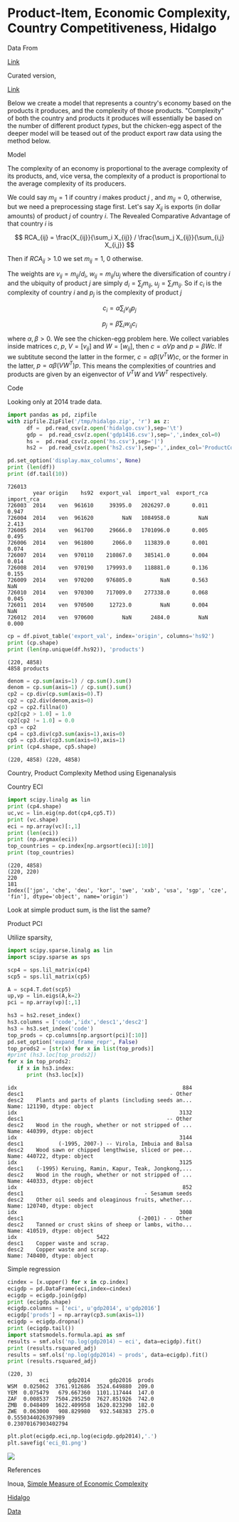 # Product-Item, Economic Complexity, Country Competitiveness, Hidalgo

Data From

[Link](http://atlas.media.mit.edu/en/resources/data/)

Curated version,

[Link](https://drive.google.com/uc?export=view&id=1gYwaE_aLDQIfcGxIKiRcroHBTsvguBxP)

Below we create a model that represents a country's economy based on
the products it produces, and the complexity of those
products. "Complexity" of both the country and products it produces
will essentially be based on the number of different product *types*,
but the chicken-egg aspect of the deeper model will be teased out of
the product export raw data using the method below.

Model

The complexity of an economy is proportional to the average complexity
of its products, and, vice versa, the complexity of a product is
proportional to the average complexity of its producers. 

We could say $m_{ij}=1$ if country $i$ makes product $j$ , and
$m_{ij}=0$, otherwise, but we need a preprocessing stage first. Let's
say $X_{ij}$ is exports (in dollar amounts) of product $j$ of country
$i$. The Revealed Comparative Advantage of that country $i$ is

$$
RCA_{ij} = \frac{X_{ij}}{\sum_i X_{ij}} / \frac{\sum_j X_{ij}}{\sum_{i,j} X_{i,j}}
$$

Then if $RCA_{ij} > 1.0$ we set $m_{ij}=1$, 0 otherwise. 

The weights are $v_{ij} = m_{ij} / d_i$, $w_{ij}=m_{ij}/u_j$ where
the diversification of country $i$ and the ubiquity of product $j$ are
simply $d_i = \sum_j m_{ij}$, $u_j = \sum_i m_{ij}$. So if $c_i$ is
the complexity of country $i$ and $p_j$ is the complexity of product
$j$

$$
c_i = \alpha \sum_j v_{ij}p_j
$$

$$
p_j  = \beta \sum_i w_{ij} c_i
$$

where $\alpha,\beta>0$. We see the chicken-egg problem here. We
collect variables inside matrices $c$, $p$, $V=[v_{ij}]$ and
$W=[w_{ij}]$, then $c = \alpha V p$ and $p = \beta W c$.  If we
subtitute second the latter in the former, $c = \alpha \beta (V^T W)
c$, or the former in the latter, $p = \alpha \beta (V W^T) p$. This
means the complexities of countries and products are given by an
eigenvector of $V^T W$ and $V W^T$ respectively.

Code

Looking only at 2014 trade data.


```python
import pandas as pd, zipfile
with zipfile.ZipFile('/tmp/hidalgo.zip', 'r') as z:
      df =  pd.read_csv(z.open('hidalgo.csv'),sep='\t')
      gdp =  pd.read_csv(z.open('gdp1416.csv'),sep=',',index_col=0)
      hs =  pd.read_csv(z.open('hs.csv'),sep='|')
      hs2 =  pd.read_csv(z.open('hs2.csv'),sep=',',index_col='ProductCode_x')

pd.set_option('display.max_columns', None)
print (len(df))
print (df.tail(10))
```

```text
726013
        year origin    hs92  export_val  import_val  export_rca  import_rca
726003  2014    ven  961610     39395.0   2026297.0       0.011       0.947
726004  2014    ven  961620         NaN   1084958.0         NaN       2.413
726005  2014    ven  961700     29666.0   1701096.0       0.005       0.495
726006  2014    ven  961800      2066.0    113839.0       0.001       0.074
726007  2014    ven  970110    210867.0    385141.0       0.004       0.014
726008  2014    ven  970190    179993.0    118881.0       0.136       0.155
726009  2014    ven  970200    976805.0         NaN       0.563         NaN
726010  2014    ven  970300    717009.0    277338.0       0.068       0.045
726011  2014    ven  970500     12723.0         NaN       0.004         NaN
726012  2014    ven  970600         NaN      2484.0         NaN       0.000
```

```python
cp = df.pivot_table('export_val', index='origin', columns='hs92')
print (cp.shape)
print (len(np.unique(df.hs92)), 'products')
```

```text
(220, 4858)
4858 products
```

```python
denom = cp.sum(axis=1) / cp.sum().sum()
denom = cp.sum(axis=1) / cp.sum().sum()
cp2 = cp.div(cp.sum(axis=0).T)
cp2 = cp2.div(denom,axis=0)
cp2 = cp2.fillna(0)
cp2[cp2 > 1.0] = 1.0
cp2[cp2 != 1.0] = 0.0
cp3 = cp2
cp4 = cp3.div(cp3.sum(axis=1),axis=0)
cp5 = cp3.div(cp3.sum(axis=0),axis=1)
print (cp4.shape, cp5.shape)
```

```text
(220, 4858) (220, 4858)
```

Country, Product Complexity Method using Eigenanalysis

Country ECI

```python
import scipy.linalg as lin
print (cp4.shape)
uc,vc = lin.eig(np.dot(cp4,cp5.T))
print (vc.shape)
eci = np.array(vc)[:,1]
print (len(eci))
print (np.argmax(eci))
top_countries = cp.index[np.argsort(eci)[:10]]
print (top_countries)
```

```text
(220, 4858)
(220, 220)
220
181
Index(['jpn', 'che', 'deu', 'kor', 'swe', 'xxb', 'usa', 'sgp', 'cze', 'fin'], dtype='object', name='origin')
```

Look at simple product sum, is the list the same?

Product PCI

Utilize sparsity, 

```python
import scipy.sparse.linalg as lin
import scipy.sparse as sps

scp4 = sps.lil_matrix(cp4)
scp5 = sps.lil_matrix(cp5)

A = scp4.T.dot(scp5)
up,vp = lin.eigs(A,k=2)
pci = np.array(vp)[:,1]
```

```python
hs3 = hs2.reset_index()
hs3.columns = ['code','idx','desc1','desc2']
hs3 = hs3.set_index('code')
top_prods = cp.columns[np.argsort(pci)[:10]]
pd.set_option('expand_frame_repr', False)
top_prods2 = [str(x) for x in list(top_prods)]
#print (hs3.loc[top_prods2])
for x in top_prods2:
   if x in hs3.index:
      print (hs3.loc[x])
```

```text
idx                                                    884
desc1                                              - Other
desc2    Plants and parts of plants (including seeds an...
Name: 121190, dtype: object
idx                                                   3132
desc1                                             -- Other
desc2    Wood in the rough, whether or not stripped of ...
Name: 440399, dtype: object
idx                                                   3144
desc1           (-1995, 2007-) -- Virola, Imbuia and Balsa
desc2    Wood sawn or chipped lengthwise, sliced or pee...
Name: 440722, dtype: object
idx                                                   3125
desc1    (-1995) Keruing, Ramin, Kapur, Teak, Jongkong,...
desc2    Wood in the rough, whether or not stripped of ...
Name: 440333, dtype: object
idx                                                    852
desc1                                      - Sesamum seeds
desc2    Other oil seeds and oleaginous fruits, whether...
Name: 120740, dtype: object
idx                                                   3008
desc1                                    (-2001) - - Other
desc2    Tanned or crust skins of sheep or lambs, witho...
Name: 410519, dtype: object
idx                         5422
desc1    Copper waste and scrap.
desc2    Copper waste and scrap.
Name: 740400, dtype: object
```

Simple regression

```python
cindex = [x.upper() for x in cp.index]
ecigdp = pd.DataFrame(eci,index=cindex)
ecigdp = ecigdp.join(gdp)
print (ecigdp.shape)
ecigdp.columns = ['eci', u'gdp2014', u'gdp2016']
ecigdp['prods'] = np.array(cp3.sum(axis=1))
ecigdp = ecigdp.dropna()
print (ecigdp.tail())
import statsmodels.formula.api as smf
results = smf.ols('np.log(gdp2014) ~ eci', data=ecigdp).fit()
print (results.rsquared_adj)
results = smf.ols('np.log(gdp2014) ~ prods', data=ecigdp).fit()
print (results.rsquared_adj)
```

```text
(220, 3)
          eci      gdp2014      gdp2016  prods
WSM  0.025062  3761.912686  3524.649880  209.0
YEM  0.075479   679.667360  1101.117444  147.0
ZAF  0.008537  7504.295250  7627.851926  742.0
ZMB  0.048409  1622.409958  1620.823290  182.0
ZWE  0.063000   908.829980   932.548383  275.0
0.5550344026397989
0.23070167903402794
```


```python
plt.plot(ecigdp.eci,np.log(ecigdp.gdp2014),'.')
plt.savefig('eci_01.png')
```

![](eci_01.png)


References

Inoua, <a href="https://arxiv.org/pdf/1601.05012.pdf">Simple Measure of Economic Complexity</a>

[Hidalgo](economic-complexity-hidalgo.html)

[Data](https://drive.google.com/uc?export=view&id=1gYwaE_aLDQIfcGxIKiRcroHBTsvguBxP)

